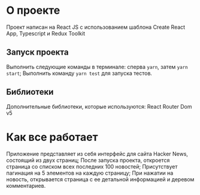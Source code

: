 # О проекте

Проект написан на React JS с использованием шаблона Create React App, Typescript и Redux Toolkit

## Запуск проекта

Выполнить следующие команды в терминале: сперва `yarn`, затем `yarn start`;
Выполнить команду `yarn test` для запуска тестов.

## Библиотеки

Дополнительные библиотеки, которые используются:
React Router Dom v5

# Как все работает

Приложение представляет из себя интерфейс для сайта Hacker News, состоящий из двух страниц;
После запуска проекта, откроется страница со списком всех последних 100 новостей;
Присутствует пагинация на 5 элементов на каждую страницу;
При нажатии на новость, открывается страница с ее детальной информацией и деревом комментариев.
